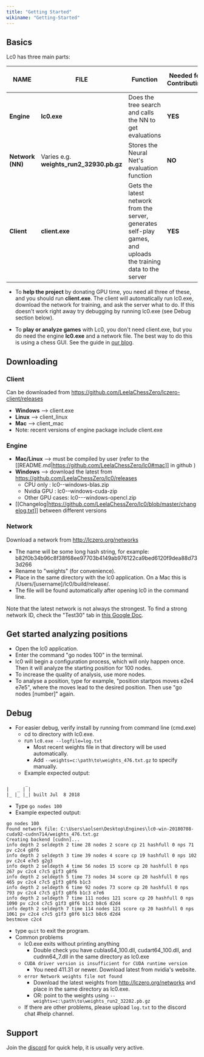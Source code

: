 ```yaml
---
title: "Getting Started"
wikiname: "Getting-Started"
---
```

## Basics
Lc0 has three main parts: 

| NAME         | FILE     | Function                              | Needed for Contributing | Needed for Playing    |                                                                                                                   
| ------------ | -------- | --------------------------------------| ----------------------- | --------------------- | 
|**Engine**    | **lc0.exe**  | Does the tree search and calls the NN to get evaluations | **YES**       | **YES**   |
|**Network (NN)**|Varies e.g. **weights_run2_32930.pb.gz**| Stores the Neural Net's evaluation function | **NO**   | **YES**|
|**Client**    | **client.exe**| Gets the latest network from the server, generates self-play games, and uploads the training data to the server | **YES** | **NO**|

* To **help the project** by donating GPU time, you need all three of these, and you should run **client.exe**. The client will automatically run lc0.exe, download the network for training, and ask the server what to do. 
If this doesn't work right away try debugging by running lc0.exe  (see Debug section below).

* To **play or analyze games** with Lc0, you don't need client.exe, but you do need the engine **lc0.exe** and a network file. The best way to do this is using a chess GUI. See the guide in [our blog](http://blog.lczero.org/2018/09/guide-setting-up-leela-on-chess-gui.html).

## Downloading
### Client 
Can be downloaded from https://github.com/LeelaChessZero/lczero-client/releases
* **Windows** --> client.exe
* **Linux**   --> client_linux
* **Mac**     --> client_mac
* Note: recent versions of engine package include client.exe
### Engine 
* **Mac/Linux**  -->   must be compiled by user (refer to the [[README.md|https://github.com/LeelaChessZero/lc0#mac]] in github )
* **Windows**    -->   download the latest from https://github.com/LeelaChessZero/lc0/releases
  * CPU only   : lc0-<version>-windows-blas.zip
  * Nvidia GPU : lc0-<version>-windows-cuda-zip 
  * Other GPU cases: lc0--<version>-windows-opencl.zip
* [[Changelog|https://github.com/LeelaChessZero/lc0/blob/master/changelog.txt]] between different versions
### Network
Download a network from http://lczero.org/networks
  * The name will be some long hash string, for example: b82f0b34b96c8f38f68ee97703b4149ab976122ca9bed6120f9dea88d733d266
  * Rename to "weights" (for convenience).
  * Place in the same directory with the lc0 application. On a Mac this is /Users/[username]/lc0/build/release/.
  * The file will be found automatically after opening lc0 in the command line.

Note that the latest network is not always the strongest. To find a strong network ID, check the "Test30" tab in [this Google Doc](https://docs.google.com/spreadsheets/d/1XSJiCcQpCLv0fNwrUn7jXjdkZFU63YFEWpdXv6dSSg0/).
## Get started analyzing positions
* Open the lc0 application. 
* Enter the command "go nodes 100" in the terminal. 
* lc0 will begin a configuration process, which will only happen once. Then it will analyze the starting position for 100 nodes.
* To increase the quality of analysis, use more nodes.
* To analyse a position, type for example, "position startpos moves e2e4 e7e5", where the moves lead to the desired position. Then use "go nodes [number]" again.

## Debug
* For easier debug, verify install by running from command line (cmd.exe)
  * cd to directory with lc0.exe. 
  * run `lc0.exe --logfile=log.txt`
    * Most recent weights file in that directory will be used automatically.
    * Add `--weights=c:\path\to\weights_476.txt.gz` to specify manually.
  * Example expected output:
```
       _
|   _ | |
|_ |_ |_| built Jul  8 2018
```
  * Type `go nodes 100`
  * Example expected output:
```
go nodes 100
Found network file: C:\Users\aolsen\Desktop\Engines\lc0-win-20180708-cuda92-cudnn714/weights_476.txt.gz
Creating backend [cudnn]...
info depth 2 seldepth 2 time 28 nodes 2 score cp 21 hashfull 0 nps 71 pv c2c4 g8f6
info depth 2 seldepth 3 time 39 nodes 4 score cp 19 hashfull 0 nps 102 pv c2c4 e7e5 g2g3
info depth 2 seldepth 4 time 56 nodes 15 score cp 20 hashfull 0 nps 267 pv c2c4 c7c5 g1f3 g8f6
info depth 2 seldepth 5 time 73 nodes 34 score cp 20 hashfull 0 nps 465 pv c2c4 c7c5 g1f3 g8f6 b1c3
info depth 2 seldepth 6 time 92 nodes 73 score cp 20 hashfull 0 nps 793 pv c2c4 c7c5 g1f3 g8f6 b1c3 e7e6
info depth 2 seldepth 7 time 111 nodes 121 score cp 20 hashfull 0 nps 1090 pv c2c4 c7c5 g1f3 g8f6 b1c3 b8c6 d2d4
info depth 2 seldepth 7 time 114 nodes 121 score cp 20 hashfull 0 nps 1061 pv c2c4 c7c5 g1f3 g8f6 b1c3 b8c6 d2d4
bestmove c2c4
```
  * type `quit` to exit the program.
* Common problems
  * lc0.exe exits without printing anything
    * Double check you have cublas64_100.dll, cudart64_100.dll, and cudnn64_7.dll in the same directory as lc0.exe
  * `CUDA driver version is insufficient for CUDA runtime version`
    * You need 411.31 or newer. Download latest from nvidia's website.
  * `error Network weights file not found`
    * Download the latest weights from http://lczero.org/networks and place in the same directory as lc0.exe.
    * OR: point to the weights using `--weights=c:\path\to\weights_run2_32282.pb.gz`
  * If there are other problems, please upload `log.txt` to the discord chat #help channel.


## Support

Join the [discord](https://discord.gg/pKujYxD) for quick help, it is usually very active.

